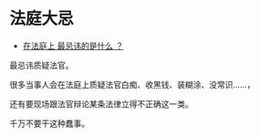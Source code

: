 # 法庭大忌

- [在法庭上 最忌讳的是什么 ？](https://www.zhihu.com/question/482886667/answer/2091137682)


最忌讳质疑法官。

很多当事人会在法庭上质疑法官白痴、收黑钱、装糊涂、没常识……，

还有要现场跟法官辩论某条法律立得不正确这一类。

千万不要干这种蠢事。
